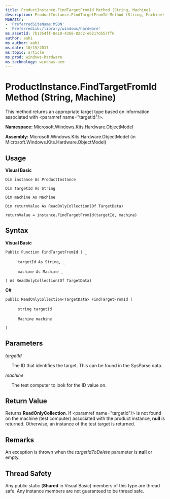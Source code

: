 ```yaml
---
title: ProductInstance.FindTargetFromId Method (String, Machine)
description: ProductInstance.FindTargetFromId Method (String, Machine)
MSHAttr:
- 'PreferredSiteName:MSDN'
- 'PreferredLib:/library/windows/hardware'
ms.assetid: 7b1354ff-8e10-4368-82c2-e6217d557ff6
author: aahi
ms.author: aahi
ms.date: 10/15/2017
ms.topic: article
ms.prod: windows-hardware
ms.technology: windows-oem
---
```


# ProductInstance.FindTargetFromId Method (String, Machine)


This method returns an appropriate target type based on information associated with &lt;paramref name="targetId"/&gt;.

**Namespace:** Microsoft.Windows.Kits.Hardware.ObjectModel

**Assembly:** Microsoft.Windows.Kits.Hardware.ObjectModel (in Microsoft.Windows.Kits.Hardware.ObjectModel)

## <span id="Usage"></span><span id="usage"></span><span id="USAGE"></span>Usage


**Visual Basic**

`Dim instance As ProductInstance`

`Dim targetId As String`

`Dim machine As Machine`

`Dim returnValue As ReadOnlyCollection(Of TargetData)`

`returnValue = instance.FindTargetFromId(targetId, machine)`

## <span id="Syntax"></span><span id="syntax"></span><span id="SYNTAX"></span>Syntax


**Visual Basic**

`Public Function FindTargetFromId ( _`

          `targetId As String, _`

          `machine As Machine _`

`) As ReadOnlyCollection(Of TargetData)`

**C#**

`public ReadOnlyCollection<TargetData> FindTargetFromId (`

          `string targetId`

          `Machine machine`

`)`

## <span id="Parameters"></span><span id="parameters"></span><span id="PARAMETERS"></span>Parameters


*targetId*

     The ID that identifies the target. This can be found in the SysParse data.

*machine*

     The test computer to look for the ID value on.

## <span id="Return_Value"></span><span id="return_value"></span><span id="RETURN_VALUE"></span>Return Value


Returns **ReadOnlyCollection**. If &lt;paramref name="targetId"/&gt; is not found on the machine (test computer) associated with the product instance, **null** is returned. Otherwise, an instance of the test target is returned.

## <span id="Remarks"></span><span id="remarks"></span><span id="REMARKS"></span>Remarks


An exception is thrown when the *targetIdToDelete* parameter is **null** or empty.

## <span id="Thread_Safety"></span><span id="thread_safety"></span><span id="THREAD_SAFETY"></span>Thread Safety


Any public static (**Shared** in Visual Basic) members of this type are thread safe. Any instance members are not guaranteed to be thread safe.

 

 






